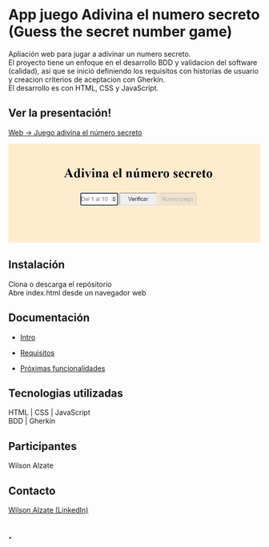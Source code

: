 # App juego Adivina el numero secreto (Guess the secret number game)
Apliación web para jugar a adivinar un numero secreto.\
El proyecto tiene un enfoque en el desarrollo BDD y validacion del software (calidad), asi que se inició definiendo los requisitos con historias de usuario y creacion criterios de aceptacion con Gherkin.\
El desarrollo es con HTML, CSS y JavaScript.

## Ver la presentación!
[Web -> Juego adivina el número secreto](https://wilalz.github.io/App-juego-Adivina-el-numero-secreto/)
  

<!-- imagen -->
![app](https://github.com/Wilalz/App-juego-Adivina-el-numero-secreto/blob/0fa6a25274469b6525ad63f847b01be918f97479/Juego_Adivina_el_numero.jpg)

## Instalación
Clona o descarga el repósitorio\
Abre index.html desde un navegador web

## Documentación
- [Intro](https://github.com/Wilalz/App-juego-Adivina-el-numero-secreto/blob/main/docs/intro_documentacion.md)

- [Requisitos](https://github.com/Wilalz/App-juego-Adivina-el-numero-secreto/blob/main/docs/requisitos.md)

- [Próximas funcionalidades](proximas_funcionalidades.md)

## Tecnologias utilizadas
HTML | CSS | JavaScript\
BDD | Gherkin

## Participantes
Wilson Alzate

## Contacto
[Wilson Alzate (LinkedIn)](https://www.linkedin.com/in/wilson-alzate-pineda/)



## .
